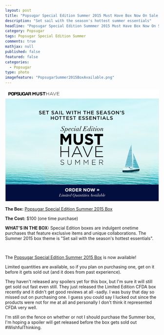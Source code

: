 ```yaml
---
layout: post
title: "Popsugar Special Edition Summer 2015 Must Have Box Now On Sale!"
description: "Set sail with the season's hottest summer essentials"
headline: "Popsugar Special Edition Summmer 2015 Must Have Box Now On Sale!"
category: Popsugar
tags: Popsugar Special Edition Summer
comments: true
mathjax: null
published: false
featured: false
categories: 
  - Popsugar
type: photo
imagefeature: "PopsugarSummer2015BoxAvailable.png"
---
```


![Popsugar Summer Box Available](/images/PopsugarSummer2015BoxAvailable.png)
<p><b>The Box:</b> <a href="https://musthave.popsugar.com">Popsugar Special Edition Summer 2015 Box</a></p>
<p><b>The Cost:</b> $100 (one time purchase)</p>
<p><b>WHAT’S IN THE BOX:</b> Special Edition boxes are indulgent onetime purchases that feature exclusive items and unique collaborations. 
The Summer 2015 box theme is "Set sail with the season's hottest essentials".</p>
<br>

<p>The <a href="https://musthave.popsugar.com">Popsugar Special Edition Summer 2015 Box</a> is now available!</p>

<p>Limited quantities are available, so if you plan on purchasing one, get on it before it gets sold out (and it does from past experience).</p>

<p>They haven't released any spoilers yet for this box, but I'm sure it will still get sold out fast even still. 
They just released the Limited Edition CFDA box recently and it didn't get good reviews at all -sadly. 
I was busy that day so missed out on purchasing one. I guess you could say I lucked out since the products were not for me at all and 
personally I don't think it represented CFDA very well.</p>
<p>I'm still on the fence on whether or not I should purchase the Summer box, I'm hoping a spoiler will get released before the box gets sold out #WishfulThinking.</p>
